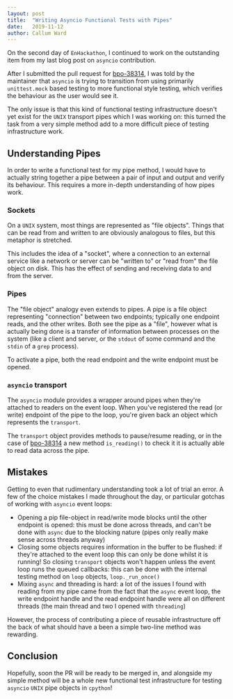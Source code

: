 ```yaml
---
layout: post
title:  "Writing Asyncio Functional Tests with Pipes"
date:   2019-11-12
author: Callum Ward
---
```


On the second day of `EnHackathon`, I continued to work on the outstanding item
from my last blog post on `asyncio` contribution.

After I submitted the pull request for [bpo-38314](bugs.python.org/issue38314),
I was told by the maintainer that `asyncio` is trying to transition from using
primarily `unittest.mock` based testing to more functional style testing, which
verifies the behaviour as the user would see it.

The only issue is that this kind of functional testing infrastructure doesn't
yet exist for the `UNIX` transport pipes which I was working on: this turned the
task from a very simple method add to a more difficult piece of testing
infrastructure work.

## Understanding Pipes

In order to write a functional test for my pipe method, I would have to actually
string together a pipe between a pair of input and output and verify its
behaviour. This requires a more in-depth understanding of how pipes work.

### Sockets

On a `UNIX` system, most things are represented as "file objects". Things that
can be read from and written to are obviously analogous to files, but this
metaphor is stretched.

This includes the idea of a "socket", where a connection to an external service
like a network or server can be "written to" or "read from" the file object on
disk. This has the effect of sending and receiving data to and from the server.

### Pipes

The "file object" analogy even extends to pipes. A pipe is a file object
representing "connection" between two endpoints; typically one endpoint reads,
and the other writes. Both see the pipe as a "file", however what is actually
being done is a transfer of information between processes on the system (like
a client and server, or the `stdout` of some command and the `stdin` of a `grep`
process).

To activate a pipe, both the read endpoint and the write endpoint must be
opened.

### `asyncio` transport

The `asyncio` module provides a wrapper around pipes when they're attached to
readers on the event loop. When you've registered the read (or write) endpoint
of the pipe to the loop, you're given back an object which represents the
`transport`.

The `transport` object provides methods to pause/resume reading, or in the case
of [bpo-38314](bugs.python.org/issue38314) a new method `is_reading()` to check
it it is actually able to read data across the pipe.

## Mistakes

Getting to even that rudimentary understanding took a lot of trial an error.
A few of the choice mistakes I made throughout the day, or particular gotchas of
working with `asyncio` event loops:

- Opening a pip file-object in read/write mode blocks until the other endpoint
  is opened: this must be done across threads, and can't be done with `async`
  due to the blocking nature (pipes only really make sense across threads
  anyway)
- Closing some objects requires information in the buffer to be flushed: if
  they're attached to the event loop this can only be done whilst it is running!
  So closing `transport` objects won't happen unless the event loop runs the
  queued callbacks: this can be done with the internal testing method on `loop`
  objects, `loop._run_once()`
- Mixing `async` and threading is hard: a lot of the issues I found with reading
  from my pipe came from the fact that the `async` event loop, the write
  endpoint handle and the read endpoint handle were all on different threads
  (the main thread and two I opened with `threading`)

However, the process of contributing a piece of reusable infrastructure off the
back of what should have a been a simple two-line method was rewarding.

## Conclusion

Hopefully, soon the PR will be ready to be merged in, and alongside my simple
method will be a whole new functional test infrastructure for testing `asyncio`
`UNIX` pipe objects in `cpython`!

